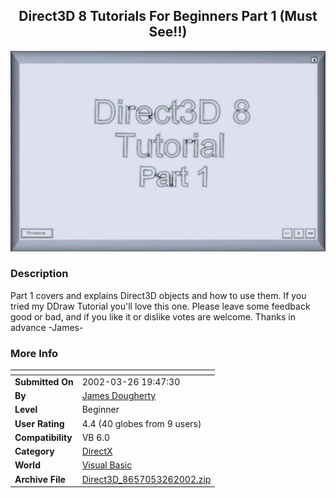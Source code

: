 ﻿<div align="center">

## Direct3D 8 Tutorials For Beginners Part 1 \(Must See\!\!\)

<img src="PIC20023261952493171.jpg">
</div>

### Description

Part 1 covers and explains Direct3D objects and how to use them. If you tried my DDraw Tutorial you'll love this one. Please leave some feedback good or bad, and if you like it or dislike votes are welcome. Thanks in advance -James-
 
### More Info
 


<span>             |<span>
---                |---
**Submitted On**   |2002-03-26 19:47:30
**By**             |[James Dougherty](https://github.com/Planet-Source-Code/PSCIndex/blob/master/ByAuthor/james-dougherty.md)
**Level**          |Beginner
**User Rating**    |4.4 (40 globes from 9 users)
**Compatibility**  |VB 6\.0
**Category**       |[DirectX](https://github.com/Planet-Source-Code/PSCIndex/blob/master/ByCategory/directx__1-44.md)
**World**          |[Visual Basic](https://github.com/Planet-Source-Code/PSCIndex/blob/master/ByWorld/visual-basic.md)
**Archive File**   |[Direct3D\_8657053262002\.zip](https://github.com/Planet-Source-Code/james-dougherty-direct3d-8-tutorials-for-beginners-part-1-must-see__1-33103/archive/master.zip)








